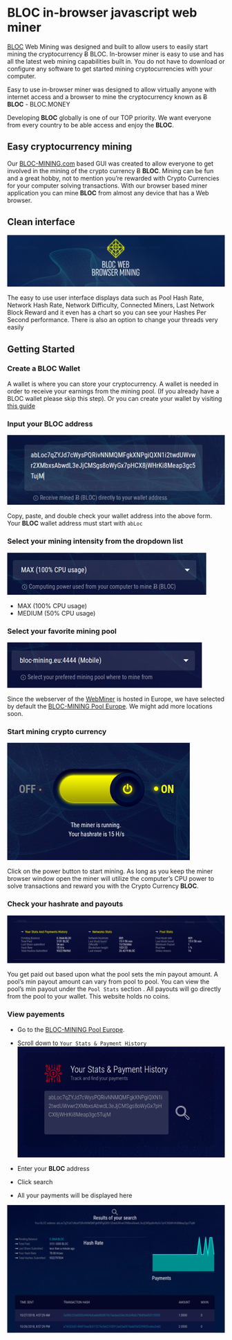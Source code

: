 # BLOC in-browser javascript web miner

[BLOC](https://bloc.money) Web Mining was designed and built to allow users to easily start mining the cryptocurrency Ƀ BLOC. In-browser miner is easy to use and has all the latest web mining capabilities built in. You do not have to download or configure any software to get started mining cryptocurrencies with your computer.

Easy to use in-browser miner was designed to allow virtually anyone with internet access and a browser to mine the cryptocurrency known as Ƀ **BLOC** - BLOC.MONEY

Developing **BLOC** globally is one of our TOP priority. We want everyone from every country to be able access and enjoy the **BLOC**.

## Easy cryptocurrency mining

Our [BLOC-MINING.com](https://bloc-mining.com) based GUI was created to allow everyone to get involved in the mining of the crypto currency Ƀ **BLOC**. Mining can be fun and a great hobby, not to mention you’re rewarded with Crypto Currencies for your computer solving transactions. With our browser based miner application you can mine **BLOC** from almost any device that has a Web browser.

## Clean interface

![BLOC WEB MINER](images/webminer/WEBMINING1.png)

The easy to use user interface displays data such as Pool Hash Rate, Network Hash Rate, Network Difficulty, Connected Miners, Last Network Block Reward and it even has a chart so you can see your Hashes Per Second performance. There is also an option to change your threads very easily

## Getting Started

### Create a BLOC Wallet

A wallet is where you can store your cryptocurrency. A wallet is needed in order to receive your earnings from the mining pool. (If you already have a BLOC wallet please skip this step).
Or you can create your wallet by visiting [this guide](../wallets/Making-a-Wallet.md)

### Input your BLOC address

![BLOC WEB MINER](images/webminer/ADDRESS.png)

Copy, paste, and double check your wallet address into the above form. Your **BLOC** wallet address must start with `abLoc`

### Select your mining intensity from the dropdown list

![BLOC WEB MINER](images/webminer/POWER.png)

* MAX (100% CPU usage)
* MEDIUM (50% CPU usage)

### Select your favorite mining pool

![BLOC WEB MINER](images/webminer/POOL.png)

Since the webserver of the [WebMiner](https://bloc-mining.com) is hosted in Europe, we have selected by default the [BLOC-MINING Pool Europe](https://bloc-mining.eu). We might add more locations soon.

### Start mining crypto currency

![BLOC WEB MINER](images/webminer/RUNNING.png)

Click on the power button to start mining. As long as you keep the miner browser window open the miner will utilize the computer’s CPU power to solve transactions and reward you with the Crypto Currency **BLOC**.

### Check your hashrate and payouts

![BLOC WEB MINER](images/webminer/STATS.png)

You get paid out based upon what the pool sets the min payout amount. A pool’s min payout amount can vary from pool to pool. You can view the pool’s min payout under the `Pool Stats` section . All payouts will go directly from the pool to your wallet. This website holds no coins.

### View payements

* Go to the [BLOC-MINING Pool Europe](https://bloc-mining.eu).

* Scroll down to `Your Stats & Payment History`
![BLOC WEB MINER](images/webminer/CHECK.png)

* Enter your **BLOC** address
* Click search
* All your payments will be displayed here

![BLOC WEB MINER](images/webminer/CHECK2.png)